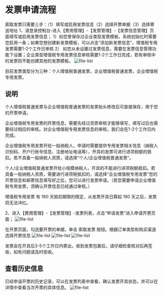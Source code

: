 # 发票申请流程
索取发票只需要三步：（1）填写或启用发票信息（2）选择开票单据（3）选择寄送地址
1、请登录控制台-进入【费用管理】-【发票管理】-【发票信息管理】页面填写或启用发票信息；
1）如您曾保存过企业类型发票模板，系统初始化时需要您启用一条；如果您想创建新发票模板，可以点击“添加新发票信息”，增值税专用发票需要1-2个工作日审核
2） 如您从未设置过发票信息，需要在发票信息管理功能下设置；企业类型增值税专用发票信息审核需要1-2个工作日完成，若有审核中的发票则不能创建其他的发票模板。
![file-list](https://github.com/jdcloudcom/cn/blob/edit/image/billing/%E6%80%BB%E8%A7%881.png)

目前发票类型分为三种：个人增值税普通发票，企业增值税普通发票，企业增值税专用发票。

## 说明
个人增值税普通发票与企业增值税普通发票的发票抬头修改后可直接保存，用于您的开票申请。

企业增值税专用发票的开票信息，需要先经过资质审核才能够填写，填写过后也需要经过相应的审核。对企业增值税专用发票信息的审核，我们会在1-2个工作日内完成。

企业增值税专用发票开给一般纳税人，申请时需要提供专用发票相关信息（纳税人识别码、开户行账号信息、注册地址电话等），开具的发票可进行进项税额的抵扣。若不具备一般纳税人资质，请选择“个人/企业增值税普通发票”。

个人/企业增值税普通发票开给小规模纳税人，开具的不能进行进项税额抵扣。若具备一般纳税人资质，需要进行进项税抵扣的，请选择“企业增值税专用发票”您的开票信息和邮寄信息填写好之后，您可以进行发票申请。（若您需要申请企业增值税专用发票，须确认开票信息已经通过审核。）

增值税专用发票 有 180 天抵扣期限的限定，从发票开具日算起 180 天之后，发票将无法冲红。

2、进入【费用管理】-【发票管理】-发票列表，点击“申请发票”进入申请开票页面；
![file-list](https://github.com/jdcloudcom/cn/blob/edit/image/billing/%E6%80%BB%E8%A7%881.png)

在开票页面，勾选要开票的单据，单击 索取发票 按钮。根据订单类型和购买渠道选择开票信息
![file-list](https://github.com/jdcloudcom/cn/blob/edit/image/billing/%E6%80%BB%E8%A7%881.png)
![file-list](https://github.com/jdcloudcom/cn/blob/edit/image/billing/%E6%80%BB%E8%A7%881.png)
![file-list](https://github.com/jdcloudcom/cn/blob/edit/image/billing/%E6%80%BB%E8%A7%881.png)

发票会在开具后3-5个工作日内寄出，收到发票包裹后，请仔细检查核对后再签收，如有问题请及时拒收。

## 查看历史信息
已经申请开票的历史记录，可以在发票列表中查看，确认发票开具状态，并可以在详情中查看当次开票的具体信息。
![file-list](https://github.com/jdcloudcom/cn/blob/edit/image/billing/%E6%80%BB%E8%A7%881.png)
